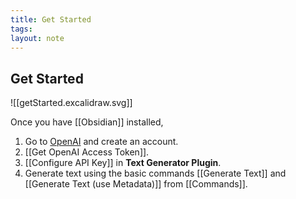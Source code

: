 ```yaml
---
title: Get Started
tags: 
layout: note 
---
```

## Get Started 
![[getStarted.excalidraw.svg]]

Once you have [[Obsidian]] installed,
1. Go to [OpenAI](https://beta.openai.com/signup) and create an account.
2. [[Get OpenAI Access Token]]. 
3. [[Configure API Key]] in  **Text Generator Plugin**. 
4. Generate text using the basic commands [[Generate Text]] and [[Generate Text (use Metadata)]] from [[Commands]]. 